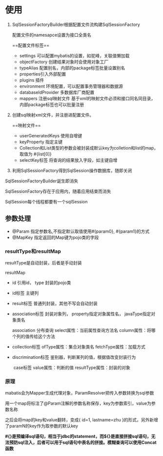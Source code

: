# 使用

1. SqlSessionFactoryBuilder根据配置文件流构建SqlSessionFactory

   配置文件的namesapce设置为接口全类名

   ==配置文件标签==

   - settings 可以配置mybatis的设置，如驼峰，关联值懒加载
   - objectFactory 创建结果对象时会使用对象工厂
   - typeAlias 配置别名，内部的package标签批量设置别名
   - properties引入外部配置
   - plugins 插件
   - environment 环境配置，可以配置事务管理器和数据源
   - databaseIdProvider 多数据库厂商配置
   - mappers 注册sql映射文件 基于xml的映射文件必须和接口同名同目录，内部package标签也可以批量注册

2. 创建sql映射xml文件，并注册进配置文件。

   ==映射文件==

   - userGeneratedKeys 使用自增键
   - keyProperty 指定主键
   - Collection和List类型的参数会被封装成默认key为colletion和list的map，取值为 #{list[0]}
   - selectKey标签 将查询的结果放入字段，如主键自增

3. 利用SqlSessionFactory得到SqlSession操作数据库，随即关闭

SqlSessionFactoryBuilder诞生即消失

SqlSessionFactory存在于应用内，随着应用结束而消失

SqlSession每个线程都要有一个sqlSession

## 参数处理

- @Param 指定参数名,不指定默认取值使用#{param0}, #{param1}的方式
- @MapKey 指定返回的Map键为pojo类的字段

### resultType和resultMap

resultType是自动封装，后者是手动封装

resultMap

- id 引用id， type 封装的pojo类

- id标签 主键列

- result标签 普通列封装，其他不写会自动封装

- association标签 封装对象列， property指定对象属性名， javaType指定对象类名

  association 分布查询 select属性：当前属性查询方法名 column属性：将哪个列的值传给这个方法

- collection标签 ofType属性：集合对象类名 fetchType属性：加载方式

- discrimination标签 鉴别器，判断某列的值，根据值改变封装行为 

  ​	case标签 value属性：判断的值 resultType属性：封装的对象

### 原理

mabatis会为Mapper生成代理对象，ParamResolver把传入参数转换为sql参数

用一个map将标注了@Param注解的参数名称保存，key为参数索引，value为参数名称

之后会将map的key和value翻转，变成{ id=1, lastname=zhu }的形式，另外新增了paramN的key作为取参数的默认key

**#{}是预编译sql语句，相当于jdbc的statement，而${}是直接拼接sql语句，无法预防sql注入，后者可以用于sql语句中表名的拼接。模糊查询可以使用Concat函数**